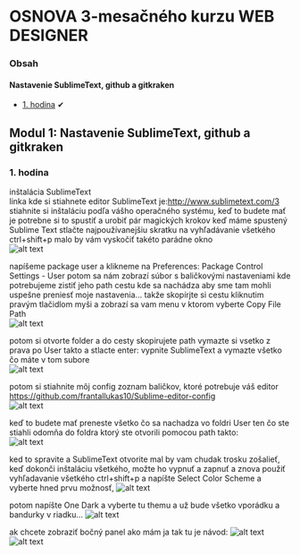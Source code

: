 # OSNOVA 3-mesačného kurzu WEB DESIGNER

### Obsah
#### Nastavenie SublimeText, github a gitkraken

- [1. hodina](#1) &#10004;

## Modul 1: Nastavenie SublimeText, github a gitkraken

### <a name="1">1. hodina</a>

inštalácia SublimeText</br>
linka kde si stiahnete editor SublimeText je:<a name="http://www.sublimetext.com/3">http://www.sublimetext.com/3</a></br>
stiahnite si inštaláciu podľa vášho operačného systému, keď to budete mať je potrebne si to spustiť a urobiť pár magických krokov
keď máme spustený Sublime Text stlačte najpoužívanejšiu skratku na vyhľadávanie všetkého ctrl+shift+p
malo by vám vyskočiť takéto parádne okno</br> 
![alt text](https://github.com/frantallukas10/learn2codeNew/blob/master/1/1.png)

napíšeme package user a klikneme na Preferences: Package Control Settings - User potom sa nám zobrazí súbor s baličkovými nastaveniami kde potrebujeme zistiť jeho path cestu kde sa nachádza aby sme tam mohli uspešne preniesť moje nastavenia... takže skopírjte si cestu kliknutim pravým tlačidlom myši a zobrazí sa vam menu v ktorom vyberte Copy File Path</br>
![alt text](https://github.com/frantallukas10/learn2codeNew/blob/master/1/2.png)

potom si otvorte folder a do cesty skopirujete path vymazte si vsetko z prava po User takto a stlacte enter: vypnite SublimeText a vymazte všetko čo máte v tom subore</br>
![alt text](https://github.com/frantallukas10/learn2codeNew/blob/master/1/3.png)

potom si stiahnite môj config zoznam baličkov, ktoré potrebuje váš editor <a name="https://github.com/frantallukas10/Sublime-editor-config">https://github.com/frantallukas10/Sublime-editor-config</a></br>
![alt text](https://github.com/frantallukas10/learn2codeNew/blob/master/1/4.png)

keď to budete mať preneste všetko čo sa nachadza vo foldri User ten čo ste stiahli odomňa do foldra ktorý ste otvorili pomocou path takto:</br>
![alt text](https://github.com/frantallukas10/learn2codeNew/blob/master/1/5.png)

ked to spravite a SublimeText otvorite mal by vam chudak trosku zošalieť, keď dokonči inštaláciu všetkého, možte ho vypnuť a zapnuť a znova použiť vyhľadavanie všetkého ctrl+shift+p a napíšte Select Color Scheme a vyberte hned prvu možnosť, 
![alt text](https://github.com/frantallukas10/learn2codeNew/blob/master/1/6.png)

potom napíšte One Dark a vyberte tu themu a už bude všetko vporádku a bandurky v riadku...
![alt text](https://github.com/frantallukas10/learn2codeNew/blob/master/1/7.png)

ak chcete zobraziť bočný panel ako mám ja tak tu je návod:
![alt text](https://github.com/frantallukas10/learn2codeNew/blob/master/1/8.png)
![alt text](https://github.com/frantallukas10/learn2codeNew/blob/master/1/9.png)

